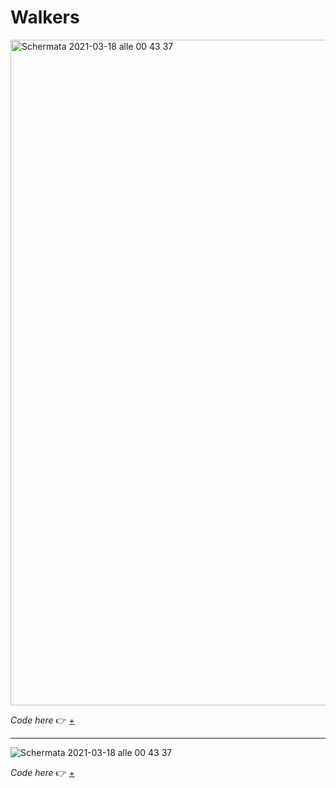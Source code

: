 # Walkers

<img width="1065" alt="Schermata 2021-03-18 alle 00 43 37" src="https://user-images.githubusercontent.com/76476647/111552626-0805de80-8783-11eb-8893-f1906c5fd764.png">

_Code here_ :point_right: [+](https://editor.p5js.org/Lucilla/full/uXKREHXCr)

---

![Schermata 2021-03-18 alle 00 43 37](https://user-images.githubusercontent.com/76476647/111553453-bb230780-8784-11eb-92ee-b5302ef118d0.jpg)

_Code here_ :point_right: [+](https://editor.p5js.org/Lucilla/full/HXl3ijnZo)
